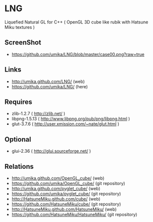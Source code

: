 LNG
===

Liquefied Natural GL for C++
( OpenGL 3D cube like rubik with Hatsune Miku textures )

ScreenShot
----------

 * https://github.com/umika/LNG/blob/master/case00.png?raw=true

Links
-----

 * http://umika.github.com/LNG/ (web)
 * https://github.com/umika/LNG/ (here)

Requires
--------

 * zlib-1.2.7 ( http://zlib.net/ )
 * libpng-1.5.13 ( http://www.libpng.org/pub/png/libpng.html )
 * glut-3.7.6 ( http://user.xmission.com/~nate/glut.html )

Optional
--------

 * glui-2.36 ( http://glui.sourceforge.net/ )

Relations
---------

 * http://umika.github.com/OpenGL_cube/ (web)
 * https://github.com/umika/OpenGL_cube/ (git repository)
 * http://umika.github.com/pyglet_cube/ (web)
 * https://github.com/umika/pyglet_cube/ (git repository)
 * http://HatsuneMiku.github.com/cube/ (web)
 * https://github.com/HatsuneMiku/cube/ (git repository)
 * http://HatsuneMiku.github.com/HatsuneMiku/ (web)
 * https://github.com/HatsuneMiku/HatsuneMiku/ (git repository)
